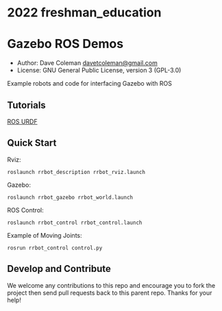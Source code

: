 # 2022 freshman_education

# Gazebo ROS Demos

* Author: Dave Coleman <davetcoleman@gmail.com>
* License: GNU General Public License, version 3 (GPL-3.0)

Example robots and code for interfacing Gazebo with ROS

## Tutorials

[ROS URDF](http://gazebosim.org/tutorials/?tut=ros_urdf)

## Quick Start

Rviz:

    roslaunch rrbot_description rrbot_rviz.launch

Gazebo:

    roslaunch rrbot_gazebo rrbot_world.launch

ROS Control:

    roslaunch rrbot_control rrbot_control.launch

Example of Moving Joints:

    rosrun rrbot_control control.py

## Develop and Contribute

We welcome any contributions to this repo and encourage you to fork the project then send pull requests back to this parent repo. Thanks for your help!

